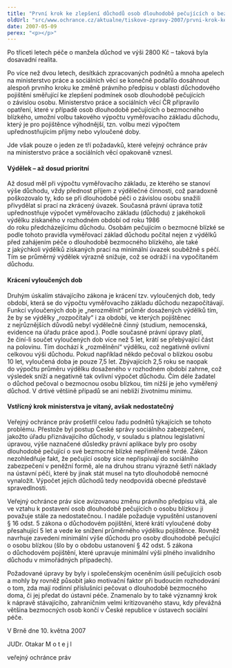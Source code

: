 ```yaml
---
title: "První krok ke zlepšení důchodů osob dlouhodobě pečujících o bezmocného blízkého"
oldUrl: "src/www.ochrance.cz/aktualne/tiskove-zpravy-2007/prvni-krok-ke-zlepseni-duchodu-osob-dlouhodobe-pecujicich-o-bezmocneho-blizkeho"
date: 2007-05-09
perex: "<p></p>"
---
```


<!-- imported from the old website -->

<p>Po třiceti letech péče o manžela důchod ve výši 2800 Kč &ndash; taková byla dosavadní realita. </p><p>Po více než dvou letech, desítkách zpracovaných podnětů a mnoha apelech na ministerstvo práce a sociálních věcí se konečně podařilo dosáhnout alespoň prvního kroku ke změně právního předpisu v oblasti důchodového pojištění směřující ke zlepšení podmínek osob dlouhodobě pečujících o závislou osobu. Ministerstvo práce a sociálních věcí ČR připravilo opatření, které v případě osob dlouhodobě pečujících o bezmocného blízkého, umožní volbu takového výpočtu vyměřovacího základu důchodu, který je pro pojištěnce výhodnější, tzn. volbu mezi výpočtem upřednostňujícím příjmy nebo vyloučené doby. </p><p>Jde však pouze o jeden ze tří požadavků, které veřejný ochránce práv na ministerstvo práce a sociálních věcí opakovaně vznesl.</p><h4>Výdělek – až dosud prioritní</h4><p>Až dosud měl při výpočtu vyměřovacího základu, ze kterého se stanoví výše důchodu, vždy přednost příjem z výdělečné činnosti, což paradoxně poškozovalo ty, kdo se při dlouhodobé péči o závislou osobu snažili přivydělat si prací na zkrácený úvazek. Současná právní úprava totiž upřednostňuje výpočet vyměřovacího základu (důchodu) z jakéhokoli výdělku získaného v rozhodném období od roku 1986 do roku předcházejícímu důchodu. Osobám pečujícím o bezmocné blízké se podle tohoto pravidla vyměřovací základ důchodu počítal nejen z výdělků před zahájením péče o dlouhodobě bezmocného blízkého, ale také z jakýchkoli výdělků získaných prací na minimální úvazek souběžně s péčí. Tím se průměrný výdělek výrazně snižuje, což se odráží i na vypočítaném důchodu. </p><h4>Krácení vyloučených dob</h4><p>Druhým úskalím stávajícího zákona je krácení tzv. vyloučených dob, tedy období, která se do výpočtu vyměřovacího základu důchodu nezapočítávají. Funkcí vyloučených dob je „nerozmělnit“ průměr dosažených výdělků tím, že by se výdělky „rozpočítaly“ i za období, ve kterých pojištěnec z nejrůznějších důvodů nebyl výdělečně činný (studium, nemocenská, evidence na úřadu práce apod.). Podle současné právní úpravy platí, že činí-li součet vyloučených dob více než 5 let, krátí se přebývající část na polovinu. Tím dochází k „rozmělnění“ výdělku, což negativně ovlivní celkovou výši důchodu. Pokud například někdo pečoval o blízkou osobu 10 let, vyloučená doba je pouze 7,5 let. Zbývajících 2,5 roku se naopak do výpočtu průměru výdělku dosaženého v rozhodném období zahrne, což výsledek sníží a negativně tak ovlivní výpočet důchodu. Čím déle žadatel o důchod pečoval o bezmocnou osobu blízkou, tím nižší je jeho vyměřený důchod. V drtivé většině případů se ani neblíží životnímu minimu.</p><h4>Vstřícný krok ministerstva je vítaný, avšak nedostatečný</h4><p>Veřejný ochránce práv prošetřil celou řadu podnětů týkajících se tohoto problému. Přestože byl postup České správy sociálního zabezpečení, jakožto úřadu přiznávajícího důchody, v souladu s platnou legislativní úpravou, výše naznačené důsledky právní aplikace byly pro osoby dlouhodobě pečující o své bezmocné blízké nepřiměřeně tvrdé. Zákon nezohledňuje fakt, že pečující osoby sice nepřispívají do sociálního zabezpečení v peněžní formě, ale na druhou stranu výrazně šetří náklady na ústavní péči, které by jinak stát musel na tyto dlouhodobě nemocné vynaložit. Výpočet jejich důchodů tedy neodpovídá obecné představě spravedlnosti.</p><p>Veřejný ochránce práv sice avizovanou změnu právního předpisu vítá, ale ve vztahu k postavení osob dlouhodobě pečujících o osobu blízkou ji považuje stále za nedostatečnou. I nadále požaduje vypuštění ustanovení § 16 odst. 5 zákona o důchodovém pojištění, které krátí vyloučené doby přesahující 5 let a vede ke snížení průměrného výdělku pojištěnce. Rovněž navrhuje zavedení minimální výše důchodu pro osoby dlouhodobě pečující o osobu blízkou (šlo by o obdobu ustanovení § 42 odst. 5 zákona o důchodovém pojištění, které upravuje minimální výši plného invalidního důchodu v mimořádných případech). </p><p>Požadované úpravy by byly i společenským oceněním úsilí pečujících osob a mohly by rovněž působit jako motivační faktor při budoucím rozhodování o tom, zda mají rodinní příslušníci pečovat o dlouhodobě bezmocného doma, či jej předat do ústavní péče. Znamenalo by to také významný krok k nápravě stávajícího, zahraničním velmi kritizovaného stavu, kdy převážná většina bezmocných osob končí v České republice v ústavech sociální péče. </p><p>V Brně dne 10. května 2007</p><p>JUDr. Otakar M o t e j l</p><p>veřejný ochránce práv</p>
